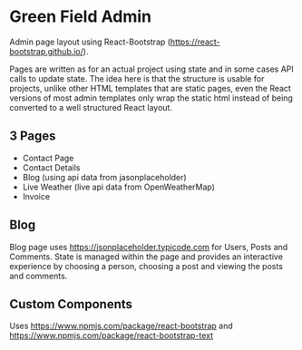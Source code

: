 # Green Field Admin

Admin page layout using React-Bootstrap (https://react-bootstrap.github.io/).

Pages are written as for an actual project using state and in some cases API calls to update state. The idea here is that the structure is usable for projects, unlike other HTML templates that are static pages, even the React versions of most admin templates only wrap the static html instead of being converted to a well structured React layout.

## 3 Pages

- Contact Page
- Contact Details
- Blog (using api data from jasonplaceholder)
- Live Weather (live api data from OpenWeatherMap)
- Invoice

## Blog 

Blog page uses https://jsonplaceholder.typicode.com for Users, Posts and Comments. State is managed within the page and provides an interactive experience by choosing a person, choosing a post and viewing the posts and comments.

## Custom Components

Uses https://www.npmjs.com/package/react-bootstrap and https://www.npmjs.com/package/react-bootstrap-text 
